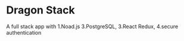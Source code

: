 # Dragon Stack

A full stack app with 
1.Noad.js 
3.PostgreSQL, 
3.React Redux, 
4.secure authentication
